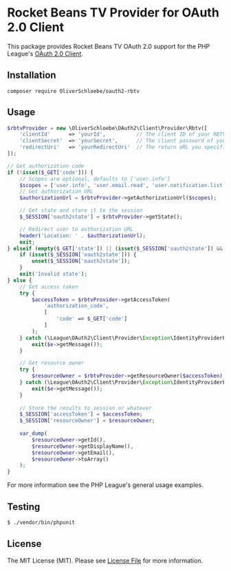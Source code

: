 # Rocket Beans TV Provider for OAuth 2.0 Client

This package provides Rocket Beans TV OAuth 2.0 support for the PHP League's [OAuth 2.0 Client](https://github.com/thephpleague/oauth2-client).

## Installation

```
composer require OliverSchloebe/oauth2-rbtv
```

## Usage

```php
$rbtvProvider = new \OliverSchloebe\OAuth2\Client\Provider\Rbtv([
	'clientId'		=> 'yourId',          // The client ID of your RBTV app
	'clientSecret'	=> 'yourSecret',      // The client password of your RBTV app
	'redirectUri'	=> 'yourRedirectUri'  // The return URL you specified for your app on RBTV
]);

// Get authorization code
if (!isset($_GET['code'])) {
    // Scopes are optional, defaults to ['user.info']
    $scopes = ['user.info', 'user.email.read', 'user.notification.list', 'user.notification.manage', 'user.subscription.manage', 'user.subscriptions.read'];
    // Get authorization URL
    $authorizationUrl = $rbtvProvider->getAuthorizationUrl($scopes);

    // Get state and store it to the session
    $_SESSION['oauth2state'] = $rbtvProvider->getState();

    // Redirect user to authorization URL
    header('Location: ' . $authorizationUrl);
    exit;
} elseif (empty($_GET['state']) || (isset($_SESSION['oauth2state']) && $_GET['state'] !== $_SESSION['oauth2state'])) { // Check for errors
    if (isset($_SESSION['oauth2state'])) {
        unset($_SESSION['oauth2state']);
    }
    exit('Invalid state');
} else {
    // Get access token
    try {
        $accessToken = $rbtvProvider->getAccessToken(
            'authorization_code',
            [
                'code' => $_GET['code']
            ]
        );
    } catch (\League\OAuth2\Client\Provider\Exception\IdentityProviderException $e) {
        exit($e->getMessage());
    }

    // Get resource owner
    try {
        $resourceOwner = $rbtvProvider->getResourceOwner($accessToken);
    } catch (\League\OAuth2\Client\Provider\Exception\IdentityProviderException $e) {
        exit($e->getMessage());
    }
        
    // Store the results to session or whatever
    $_SESSION['accessToken'] = $accessToken;
    $_SESSION['resourceOwner'] = $resourceOwner;
    
    var_dump(
        $resourceOwner->getId(),
        $resourceOwner->getDisplayName(),
        $resourceOwner->getEmail(),
        $resourceOwner->toArray()
    );
}
```

For more information see the PHP League's general usage examples.

## Testing

``` bash
$ ./vendor/bin/phpunit
```

## License

The MIT License (MIT). Please see [License File](https://github.com/OliverSchloebe/oauth2-rbtv/blob/master/LICENSE) for more information.
